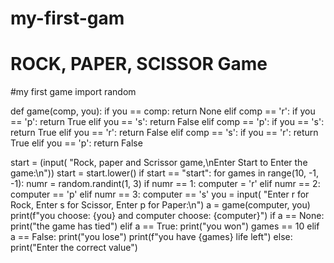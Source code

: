 # my-first-gam
# ROCK, PAPER, SCISSOR Game
#my first game
import random


def game(comp, you):
    if you == comp:
        return None
    elif comp == 'r':
        if you == 'p':
            return True
        elif you == 's':
            return False
    elif comp == 'p':
        if you == 's':
            return True
        elif you == 'r':
            return False
    elif comp == 's':
        if you == 'r':
            return True
        elif you == 'p':
            return False


start = (input(
    "Rock, paper and Scrissor game,\nEnter Start to Enter the game:\n"))
start = start.lower()
if start == "start":
    for games in range(10, -1, -1):
        numr = random.randint(1, 3)
        if numr == 1:
            computer = 'r'
        elif numr == 2:
            computer == 'p'
        elif numr == 3:
            computer == 's'
        you = input(
            "Enter r for Rock,  Enter s for Scissor,  Enter p for Paper:\n")
        a = game(computer, you)
        print(f"you choose: {you} and computer choose: {computer}")
        if a == None:
            print("the game has tied")
        elif a == True:
            print("you won")
            games == 10
        elif a == False:
            print("you lose")
        print(f"you have {games} life left")
else:
    print("Enter the correct value")
